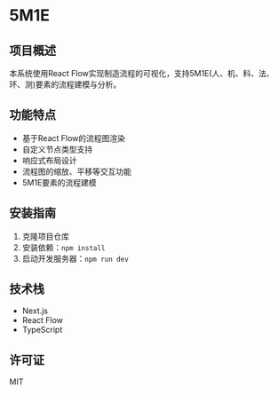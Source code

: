 # 5M1E 

## 项目概述

本系统使用React Flow实现制造流程的可视化，支持5M1E(人、机、料、法、环、测)要素的流程建模与分析。

## 功能特点

- 基于React Flow的流程图渲染
- 自定义节点类型支持
- 响应式布局设计
- 流程图的缩放、平移等交互功能
- 5M1E要素的流程建模

## 安装指南

1. 克隆项目仓库
2. 安装依赖：`npm install`
3. 启动开发服务器：`npm run dev`

## 技术栈

- Next.js
- React Flow
- TypeScript

## 许可证

MIT
